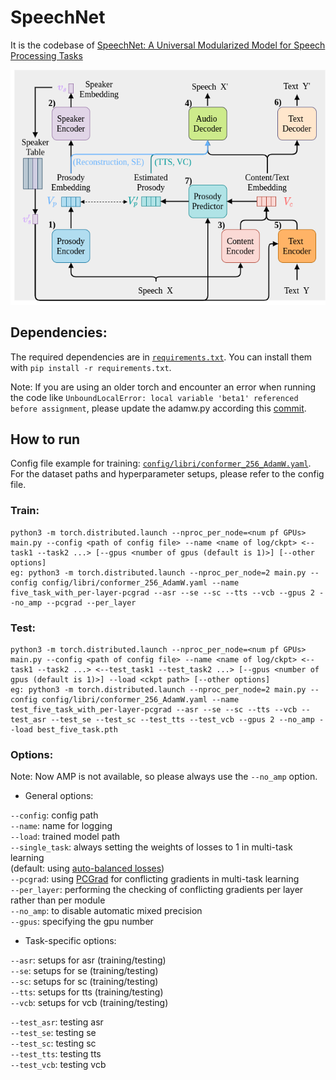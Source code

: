 
# SpeechNet

It is the codebase of [SpeechNet: A Universal Modularized Model for Speech Processing Tasks](https://arxiv.org/pdf/2105.03070.pdf)

![image](SpeechNet.png)

## Dependencies:
The required dependencies are in [`requirements.txt`](requirements.txt).
You can install them with `pip install -r requirements.txt`.

Note: If you are using an older torch and encounter an error when running the code like `UnboundLocalError: local variable 'beta1' referenced before assignment`, please update the adamw.py according this [commit](https://github.com/pytorch/pytorch/commit/f8238d7917479b058e750156c362f858f3ec110e#diff-46de6ea1d9fce81c27638ecd7f137c781fd64d02acea698c432a8ddb916ea51fR76).

## How to run

Config file example for training: [`config/libri/conformer_256_AdamW.yaml`](config/libri/conformer_256_AdamW.yaml).
For the dataset paths and hyperparameter setups, please refer to the config file.

### Train:

```shell=zsh
python3 -m torch.distributed.launch --nproc_per_node=<num pf GPUs> main.py --config <path of config file> --name <name of log/ckpt> <--task1 --task2 ...> [--gpus <number of gpus (default is 1)>] [--other options]
eg: python3 -m torch.distributed.launch --nproc_per_node=2 main.py --config config/libri/conformer_256_AdamW.yaml --name five_task_with_per-layer-pcgrad --asr --se --sc --tts --vcb --gpus 2 --no_amp --pcgrad --per_layer
```

### Test:

```shell=zsh
python3 -m torch.distributed.launch --nproc_per_node=<num pf GPUs> main.py --config <path of config file> --name <name of log/ckpt> <--task1 --task2 ...> <--test_task1 --test_task2 ...> [--gpus <number of gpus (default is 1)>] --load <ckpt path> [--other options]
eg: python3 -m torch.distributed.launch --nproc_per_node=2 main.py --config config/libri/conformer_256_AdamW.yaml --name test_five_task_with_per-layer-pcgrad --asr --se --sc --tts --vcb --test_asr --test_se --test_sc --test_tts --test_vcb --gpus 2 --no_amp --load best_five_task.pth 
```

### Options:

Note: Now AMP is not available, so please always use the `--no_amp` option.

* General options:

`--config`: config path  
`--name`: name for logging  
`--load`: trained model path  
`--single_task`: always setting the weights of losses to 1 in multi-task learning  
(default: using [auto-balanced losses](https://arxiv.org/pdf/1705.07115.pdf))  
`--pcgrad`: using [PCGrad](https://arxiv.org/pdf/2001.06782.pdf) for conflicting gradients in multi-task learning  
`--per_layer`: performing the checking of conflicting gradients per layer rather than per module  
`--no_amp`: to disable automatic mixed precision  
`--gpus`: specifying the gpu number  

* Task-specific options:

`--asr`: setups for asr (training/testing)  
`--se`: setups for se (training/testing)  
`--sc`: setups for sc (training/testing)  
`--tts`: setups for tts (training/testing)  
`--vcb`: setups for vcb (training/testing)  

`--test_asr`: testing asr  
`--test_se`: testing se  
`--test_sc`: testing sc  
`--test_tts`: testing tts  
`--test_vcb`: testing vcb  

